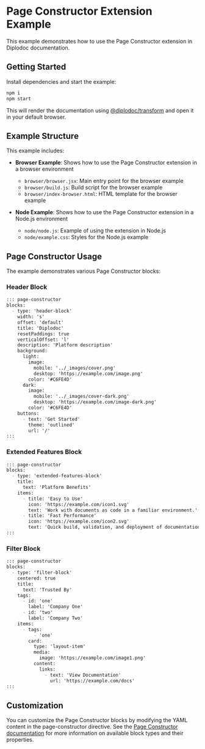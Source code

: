 # Page Constructor Extension Example

This example demonstrates how to use the Page Constructor extension in Diplodoc documentation.

## Getting Started

Install dependencies and start the example:

```bash
npm i
npm start
```

This will render the documentation using [@diplodoc/transform](https://github.com/diplodoc-platform/transform) and open it in your default browser.

## Example Structure

This example includes:

- **Browser Example**: Shows how to use the Page Constructor extension in a browser environment
  - `browser/browser.jsx`: Main entry point for the browser example
  - `browser/build.js`: Build script for the browser example
  - `browser/index-browser.html`: HTML template for the browser example

- **Node Example**: Shows how to use the Page Constructor extension in a Node.js environment
  - `node/node.js`: Example of using the extension in Node.js
  - `node/example.css`: Styles for the Node.js example

## Page Constructor Usage

The example demonstrates various Page Constructor blocks:

### Header Block

```markdown
::: page-constructor
blocks:
  - type: 'header-block'
    width: 's'
    offset: 'default'
    title: 'Diplodoc'
    resetPaddings: true
    verticalOffset: 'l'
    description: 'Platform description'
    background:
      light:
        image:
          mobile: '../_images/cover.png'
          desktop: 'https://example.com/image.png'
        color: '#C6FE4D'
      dark:
        image:
          mobile: '../_images/cover-dark.png'
          desktop: 'https://example.com/image-dark.png'
        color: '#C6FE4D'
    buttons:
      - text: 'Get Started'
        theme: 'outlined'
        url: '/'
:::
```

### Extended Features Block

```markdown
::: page-constructor
blocks:
  - type: 'extended-features-block'
    title:
      text: 'Platform Benefits'
    items:
      - title: 'Easy to Use'
        icon: 'https://example.com/icon1.svg'
        text: 'Work with documents as code in a familiar environment.'
      - title: 'Fast Performance'
        icon: 'https://example.com/icon2.svg'
        text: 'Quick build, validation, and deployment of documentation of any size.'
:::
```

### Filter Block

```markdown
::: page-constructor
blocks:
  - type: 'filter-block'
    centered: true
    title:
      text: 'Trusted By'
    tags:
      - id: 'one'
        label: 'Company One'
      - id: 'two'
        label: 'Company Two'
    items:
      - tags:
          - 'one'
        card:
          type: 'layout-item'
          media:
            image: 'https://example.com/image1.png'
          content:
            links:
              - text: 'View Documentation'
                url: 'https://example.com/docs'
:::
```

## Customization

You can customize the Page Constructor blocks by modifying the YAML content in the page-constructor directive. See the [Page Constructor documentation](https://github.com/gravity-ui/page-constructor) for more information on available block types and their properties.
